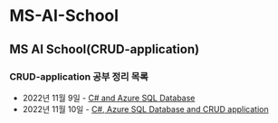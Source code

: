 # MS-AI-School

## MS AI School(CRUD-application)

### CRUD-application 공부 정리 목록
- 2022년 11월 9일 - [C# and Azure SQL Database]()
- 2022년 11월 10일 - [C#, Azure SQL Database and CRUD application]()
